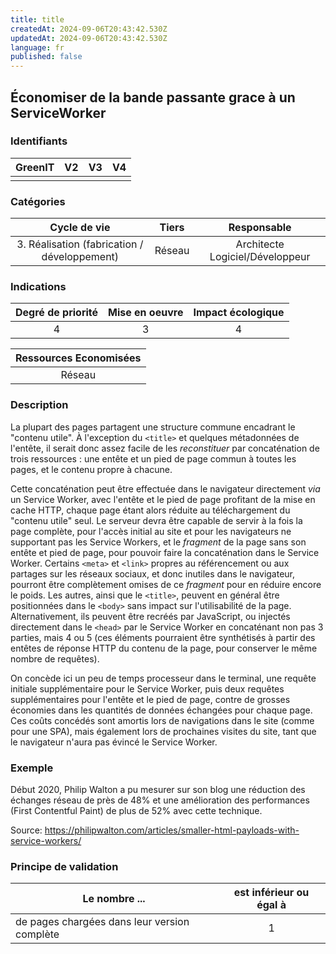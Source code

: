 ```yaml
---
title: title
createdAt: 2024-09-06T20:43:42.530Z
updatedAt: 2024-09-06T20:43:42.530Z
language: fr
published: false
---
```

## Économiser de la bande passante grace à un ServiceWorker

### Identifiants

| GreenIT |  V2  |  V3  |  V4  |
|:-------:|:----:|:----:|:----:|
|      |   |   |      |

### Catégories

| Cycle de vie |  Tiers  |  Responsable  |
|:---------:|:----:|:----:|
| 3. Réalisation (fabrication / développement) | Réseau | Architecte Logiciel/Développeur |

### Indications

| Degré de priorité |      Mise en oeuvre       |  Impact écologique    |
|:-------------------:|:-------------------------:|:---------------------:|
| 4 | 3 | 4 |

|Ressources Economisées                                      |
|:----------------------------------------------------------:|
|Réseau    |

### Description

La plupart des pages partagent une structure commune encadrant le "contenu utile".
À l'exception du `<title>` et quelques métadonnées de l'entête,
il serait donc assez facile de les _reconstituer_ par concaténation de trois ressources :
une entête et un pied de page commun à toutes les pages,
et le contenu propre à chacune.

Cette concaténation peut être effectuée dans le navigateur directement _via_ un Service Worker,
avec l'entête et le pied de page profitant de la mise en cache HTTP,
chaque page étant alors réduite au téléchargement du "contenu utile" seul.
Le serveur devra être capable de servir à la fois la page complète,
pour l'accès initial au site et pour les navigateurs ne supportant pas les Service Workers,
et le _fragment_ de la page sans son entête et pied de page,
pour pouvoir faire la concaténation dans le Service Worker.
Certains `<meta>` et `<link>` propres au référencement ou aux partages sur les réseaux sociaux, et donc inutiles dans le navigateur,
pourront être complètement omises de ce _fragment_ pour en réduire encore le poids.
Les autres, ainsi que le `<title>`, peuvent en général être positionnées dans le `<body>` sans impact sur l'utilisabilité de la page.
Alternativement, ils peuvent être recréés par JavaScript,
ou injectés directement dans le `<head>` par le Service Worker en concaténant non pas 3 parties, mais 4 ou 5
(ces éléments pourraient être synthétisés à partir des entêtes de réponse HTTP du contenu de la page, pour conserver le même nombre de requêtes).

On concède ici un peu de temps processeur dans le terminal,
une requête initiale supplémentaire pour le Service Worker,
puis deux requêtes supplémentaires pour l'entête et le pied de page,
contre de grosses économies dans les quantités de données échangées pour chaque page.
Ces coûts concédés sont amortis lors de navigations dans le site (comme pour une SPA),
mais également lors de prochaines visites du site,
tant que le navigateur n'aura pas évincé le Service Worker.

### Exemple

Début 2020, Philip Walton a pu mesurer sur son blog une réduction des échanges réseau de près de 48%
et une amélioration des performances (First Contentful Paint) de plus de 52%
avec cette technique.

Source: https://philipwalton.com/articles/smaller-html-payloads-with-service-workers/

### Principe de validation

| Le nombre ... |     est inférieur ou égal à   |  
|-------------------|:-------------------------:|
| de pages chargées dans leur version complète | 1 |

